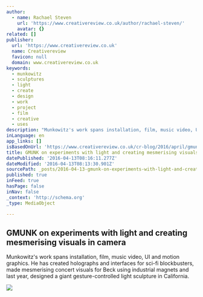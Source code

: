 ```yaml
---
author:
  - name: Rachael Steven
    url: 'https://www.creativereview.co.uk/author/rachael-steven/'
    avatar: {}
related: []
publisher:
  url: 'https://www.creativereview.co.uk'
  name: Creativereview
  favicon: null
  domain: www.creativereview.co.uk
keywords:
  - munkowitz
  - sculptures
  - light
  - create
  - design
  - work
  - project
  - film
  - creative
  - uses
description: "Munkowitz's work spans installation, film, music video, UI and motion graphics. He has created holographs and interfaces for sci-fi blockbusters, made mesmerising concert visuals for Beck using industrial magnets and last year, designed a giant gesture-controlled light sculpture in California."
inLanguage: en
app_links: []
isBasedOnUrl: 'https://www.creativereview.co.uk/cr-blog/2016/april/gmunk-on-experiments-with-light-and-creating-mesmerising-visuals-in-camera/'
title: GMUNK on experiments with light and creating mesmerising visuals in camera
datePublished: '2016-04-13T08:16:11.277Z'
dateModified: '2016-04-13T08:13:30.901Z'
sourcePath: _posts/2016-04-13-gmunk-on-experiments-with-light-and-creating-mesmerising-vis.md
published: true
inFeed: true
hasPage: false
inNav: false
_context: 'http://schema.org'
_type: MediaObject

---
```

<article style=""><h1>GMUNK on experiments with light and creating mesmerising visuals in camera</h1><p>Munkowitz's work spans installation, film, music video, UI and motion graphics. He has created holographs and interfaces for sci-fi blockbusters, made mesmerising concert visuals for Beck using industrial magnets and last year, designed a giant gesture-controlled light sculpture in California.</p><img src="https://s3-eu-central-1.amazonaws.com/centaur-wp/creativereview/prod/content/uploads/2016/04/Windows_Final_2560p_v10_2560-1200x899.jpg" /></article>